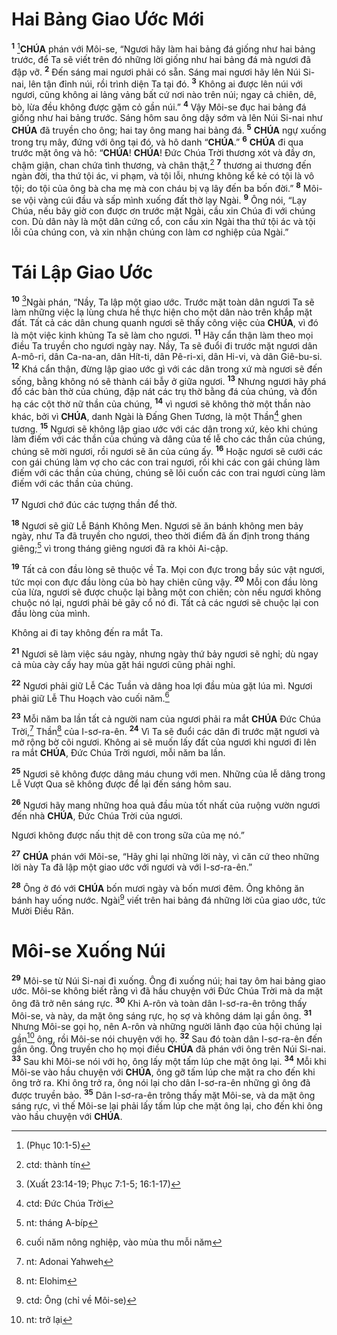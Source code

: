 # Hai Bảng Giao Ước Mới
<sup><b>1</b></sup> [^1*]**CHÚA** phán với Môi-se, “Ngươi hãy làm hai bảng đá giống như hai bảng trước, để Ta sẽ viết trên đó những lời giống như hai bảng đá mà ngươi đã đập vỡ. <sup><b>2</b></sup> Đến sáng mai ngươi phải có sẵn. Sáng mai ngươi hãy lên Núi Si-nai, lên tận đỉnh núi, rồi trình diện Ta tại đó. <sup><b>3</b></sup> Không ai được lên núi với ngươi, cũng không ai lảng vảng bất cứ nơi nào trên núi; ngay cả chiên, dê, bò, lừa đều không được gặm cỏ gần núi.” <sup><b>4</b></sup> Vậy Môi-se đục hai bảng đá giống như hai bảng trước. Sáng hôm sau ông dậy sớm và lên Núi Si-nai như **CHÚA** đã truyền cho ông; hai tay ông mang hai bảng đá. <sup><b>5</b></sup> **CHÚA** ngự xuống trong trụ mây, đứng với ông tại đó, và hô danh “**CHÚA**.” <sup><b>6</b></sup> **CHÚA** đi qua trước mặt ông và hô: “**CHÚA**! **CHÚA**! Đức Chúa Trời thương xót và đầy ơn, chậm giận, chan chứa tình thương, và chân thật,[^1] <sup><b>7</b></sup> thương ai thương đến ngàn đời, tha thứ tội ác, vi phạm, và tội lỗi, nhưng không kể kẻ có tội là vô tội; do tội của ông bà cha mẹ mà con cháu bị vạ lây đến ba bốn đời.” <sup><b>8</b></sup> Môi-se vội vàng cúi đầu và sấp mình xuống đất thờ lạy Ngài. <sup><b>9</b></sup> Ông nói, “Lạy Chúa, nếu bây giờ con được ơn trước mặt Ngài, cầu xin Chúa đi với chúng con. Dù dân này là một dân cứng cổ, con cầu xin Ngài tha thứ tội ác và tội lỗi của chúng con, và xin nhận chúng con làm cơ nghiệp của Ngài.”


# Tái Lập Giao Ước
<sup><b>10</b></sup> [^2*]Ngài phán, “Nầy, Ta lập một giao ước. Trước mặt toàn dân ngươi Ta sẽ làm những việc lạ lùng chưa hề thực hiện cho một dân nào trên khắp mặt đất. Tất cả các dân chung quanh ngươi sẽ thấy công việc của **CHÚA**, vì đó là một việc kinh khủng Ta sẽ làm cho ngươi. <sup><b>11</b></sup> Hãy cẩn thận làm theo mọi điều Ta truyền cho ngươi ngày nay. Nầy, Ta sẽ đuổi đi trước mặt ngươi dân A-mô-ri, dân Ca-na-an, dân Hít-ti, dân Pê-ri-xi, dân Hi-vi, và dân Giê-bu-si. <sup><b>12</b></sup> Khá cẩn thận, đừng lập giao ước gì với các dân trong xứ mà ngươi sẽ đến sống, bằng không nó sẽ thành cái bẫy ở giữa ngươi. <sup><b>13</b></sup> Nhưng ngươi hãy phá đổ các bàn thờ của chúng, đập nát các trụ thờ bằng đá của chúng, và đốn hạ các cột thờ nữ thần của chúng, <sup><b>14</b></sup> vì ngươi sẽ không thờ một thần nào khác, bởi vì **CHÚA**, danh Ngài là Đấng Ghen Tương, là một Thần[^2] ghen tương. <sup><b>15</b></sup> Ngươi sẽ không lập giao ước với các dân trong xứ, kẻo khi chúng làm điếm với các thần của chúng và dâng của tế lễ cho các thần của chúng, chúng sẽ mời ngươi, rồi ngươi sẽ ăn của cúng ấy. <sup><b>16</b></sup> Hoặc ngươi sẽ cưới các con gái chúng làm vợ cho các con trai ngươi, rồi khi các con gái chúng làm điếm với các thần của chúng, chúng sẽ lôi cuốn các con trai ngươi cùng làm điếm với các thần của chúng.

<sup><b>17</b></sup> Ngươi chớ đúc các tượng thần để thờ.

<sup><b>18</b></sup> Ngươi sẽ giữ Lễ Bánh Không Men. Ngươi sẽ ăn bánh không men bảy ngày, như Ta đã truyền cho ngươi, theo thời điểm đã ấn định trong tháng giêng;[^3] vì trong tháng giêng ngươi đã ra khỏi Ai-cập.

<sup><b>19</b></sup> Tất cả con đầu lòng sẽ thuộc về Ta. Mọi con đực trong bầy súc vật ngươi, tức mọi con đực đầu lòng của bò hay chiên cũng vậy. <sup><b>20</b></sup> Mỗi con đầu lòng của lừa, ngươi sẽ được chuộc lại bằng một con chiên; còn nếu ngươi không chuộc nó lại, ngươi phải bẻ gãy cổ nó đi. Tất cả các ngươi sẽ chuộc lại con đầu lòng của mình.

Không ai đi tay không đến ra mắt Ta.

<sup><b>21</b></sup> Ngươi sẽ làm việc sáu ngày, nhưng ngày thứ bảy ngươi sẽ nghỉ; dù ngay cả mùa cày cấy hay mùa gặt hái ngươi cũng phải nghỉ.

<sup><b>22</b></sup> Ngươi phải giữ Lễ Các Tuần và dâng hoa lợi đầu mùa gặt lúa mì. Ngươi phải giữ Lễ Thu Hoạch vào cuối năm.[^4]

<sup><b>23</b></sup> Mỗi năm ba lần tất cả người nam của ngươi phải ra mắt **CHÚA** Đức Chúa Trời,[^5] Thần[^6] của I-sơ-ra-ên. <sup><b>24</b></sup> Vì Ta sẽ đuổi các dân đi trước mặt ngươi và mở rộng bờ cõi ngươi. Không ai sẽ muốn lấy đất của ngươi khi ngươi đi lên ra mắt **CHÚA**, Đức Chúa Trời ngươi, mỗi năm ba lần.

<sup><b>25</b></sup> Ngươi sẽ không được dâng máu chung với men. Những của lễ dâng trong Lễ Vượt Qua sẽ không được để lại đến sáng hôm sau.

<sup><b>26</b></sup> Ngươi hãy mang những hoa quả đầu mùa tốt nhất của ruộng vườn ngươi đến nhà **CHÚA**, Đức Chúa Trời của ngươi.

Ngươi không được nấu thịt dê con trong sữa của mẹ nó.”

<sup><b>27</b></sup> **CHÚA** phán với Môi-se, “Hãy ghi lại những lời này, vì căn cứ theo những lời này Ta đã lập một giao ước với ngươi và với I-sơ-ra-ên.”

<sup><b>28</b></sup> Ông ở đó với **CHÚA** bốn mươi ngày và bốn mươi đêm. Ông không ăn bánh hay uống nước. Ngài[^7] viết trên hai bảng đá những lời của giao ước, tức Mười Điều Răn.


# Môi-se Xuống Núi
<sup><b>29</b></sup> Môi-se từ Núi Si-nai đi xuống. Ông đi xuống núi; hai tay ôm hai bảng giao ước. Môi-se không biết rằng vì đã hầu chuyện với Đức Chúa Trời mà da mặt ông đã trở nên sáng rực. <sup><b>30</b></sup> Khi A-rôn và toàn dân I-sơ-ra-ên trông thấy Môi-se, và này, da mặt ông sáng rực, họ sợ và không dám lại gần ông. <sup><b>31</b></sup> Nhưng Môi-se gọi họ, nên A-rôn và những người lãnh đạo của hội chúng lại gần[^8] ông, rồi Môi-se nói chuyện với họ. <sup><b>32</b></sup> Sau đó toàn dân I-sơ-ra-ên đến gần ông. Ông truyền cho họ mọi điều **CHÚA** đã phán với ông trên Núi Si-nai. <sup><b>33</b></sup> Sau khi Môi-se nói với họ, ông lấy một tấm lúp che mặt ông lại. <sup><b>34</b></sup> Mỗi khi Môi-se vào hầu chuyện với **CHÚA**, ông gỡ tấm lúp che mặt ra cho đến khi ông trở ra. Khi ông trở ra, ông nói lại cho dân I-sơ-ra-ên những gì ông đã được truyền bảo. <sup><b>35</b></sup> Dân I-sơ-ra-ên trông thấy mặt Môi-se, và da mặt ông sáng rực, vì thế Môi-se lại phải lấy tấm lúp che mặt ông lại, cho đến khi ông vào hầu chuyện với **CHÚA**.

[^1]: ctd: thành tín
[^2]: ctd: Đức Chúa Trời
[^3]: nt: tháng A-bíp
[^4]: cuối năm nông nghiệp, vào mùa thu mỗi năm
[^5]: nt: Adonai Yahweh
[^6]: nt: Elohim
[^7]: ctd: Ông (chỉ về Môi-se)
[^8]: nt: trở lại
[^1*]: (Phục 10:1-5)
[^2*]: (Xuất 23:14-19; Phục 7:1-5; 16:1-17)